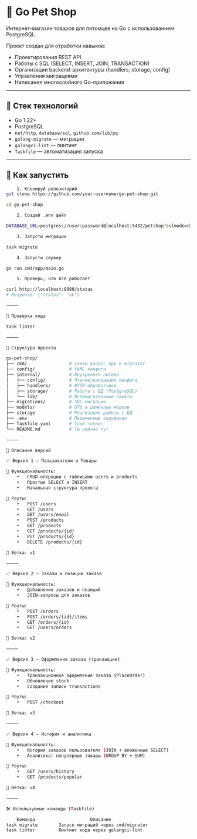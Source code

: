 # 🐾 Go Pet Shop

Интернет-магазин товаров для питомцев на Go с использованием PostgreSQL.

Проект создан для отработки навыков:

- Проектирования REST API
- Работы с SQL (SELECT, INSERT, JOIN, TRANSACTION)
- Организации backend-архитектуры (handlers, storage, config)
- Управления миграциями
- Написания многослойного Go-приложения

---

## 🧩 Стек технологий

- Go 1.22+
- PostgreSQL
- `net/http`, `database/sql`, `github.com/lib/pq`
- `golang-migrate` — миграции
- `golangci-lint` — линтинг
- `Taskfile` — автоматизация запуска

---

## 🚀 Как запустить


```bash
    1. Клонируй репозиторий
git clone https://github.com/your-username/go-pet-shop.git

cd go-pet-shop

    2. Создай .env файл

DATABASE_URL=postgres://user:password@localhost:5432/petshop?sslmode=disable

    3. Запусти миграции

task migrate

    4. Запусти сервер

go run cmd/app/main.go

    5. Проверь, что всё работает

curl http://localhost:8080/status
# Response: {"status": "ok"}

⸻

🧪 Проверка кода

task linter

⸻

🧱 Структура проекта

go-pet-shop/
├── cmd/                # Точки входа: app и migrator
├── config/             # YAML-конфиги
├── internal/           # Внутренняя логика
│   ├── config/         # Чтение/валидация конфига
│   ├── handlers/       # HTTP-обработчики
│   ├── storage/        # Работа с БД (PostgreSQL)
│   └── lib/            # Вспомогательные пакеты
├── migrations/         # SQL-миграции
├── models/             # DTO и доменные модели
├── storage             # Реализация работы с БД
├── .env                # Переменные окружения
├── Taskfile.yaml       # Task runner
└── README.md           # Ты сейчас тут

⸻

🧾 Описание версий

✅ Версия 1 — Пользователи и Товары

🔹 Функциональность:
	•	CRUD-операции с таблицами users и products
	•	Простые SELECT и INSERT
	•	Начальная структура проекта

🔹 Роуты:
	•	POST /users
	•	GET /users
	•	GET /users/email
	•	POST /products
	•	GET /products
	•	GET /products/{id}
	•	PUT /products/{id}
	•	DELETE /products/{id}

🔹 Ветка: v1

⸻

✅ Версия 2 — Заказы и позиции заказа

🔹 Функциональность:
	•	Добавление заказов и позиций
	•	JOIN-запросы для заказов

🔹 Роуты:
	•	POST /orders
	•	POST /orders/{id}/items
	•	GET /orders/{id}
	•	GET /users/orders

🔹 Ветка: v2

⸻

✅ Версия 3 — Оформление заказа (транзакции)

🔹 Функциональность:
	•	Транзакционное оформление заказа (PlaceOrder)
	•	Обновление stock
	•	Создание записи transactions

🔹 Роуты:
	•	POST /checkout

🔹 Ветка: v3

⸻

✅ Версия 4 — История и аналитика

🔹 Функциональность:
	•	История заказов пользователя (JOIN + вложенные SELECT)
	•	Аналитика: популярные товары (GROUP BY + SUM)

🔹 Роуты:
	•	GET /users/history
	•	GET /products/popular

🔹 Ветка: v4

⸻

🛠️ Используемые команды (Taskfile)

    Команда	                    Описание
task migrate	    Запуск миграций через cmd/migrator
task linter         Линтинг кода через golangci-lint